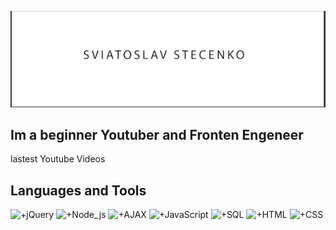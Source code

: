 [![Header](https://raw.githubusercontent.com/kingcatttttt/kingcatttttt/11f086441d32937eb3cc6686fd43977a8cc2ccbb/asets/screen.png)](https://www.youtube.com/channel/UCYjQQb34u0c3E2Ez57WUp6g)

## Im a beginner Youtuber and Fronten Engeneer 

lastest Youtube Videos

## Languages and Tools
![+jQuery](https://img.shields.io/badge/-<jQuery>-<909090>?style=for-the-badge&logo=jQuery)
![+Node_js](https://img.shields.io/badge/-<Node_js>-909090?style=for-the-badge&logo=Node_js)
![+AJAX](https://img.shields.io/badge/-<AJAX>-909090?style=for-the-badge&logo=AJAX)
![+JavaScript](https://img.shields.io/badge/-<JavaScript>-909090?style=for-the-badge&logo=JavaScript)
![+SQL](https://img.shields.io/badge/-<SQL>-909090?style=for-the-badge&logo=SQL)
![+HTML](https://img.shields.io/badge/-<HTML>-909090?style=for-the-badge&logo=HTML)
![+CSS](https://img.shields.io/badge/-<CSS>-909090?style=for-the-badge&logo=CSS)


